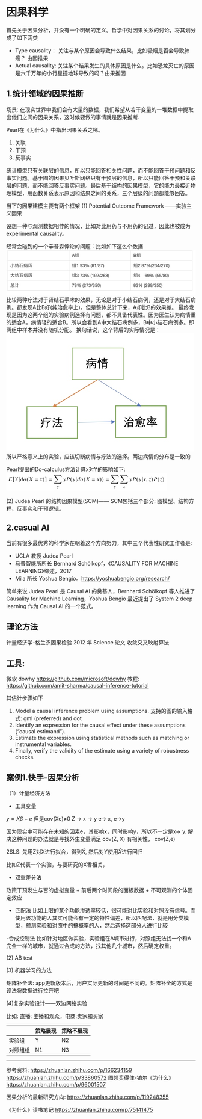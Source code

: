 # 因果科学

首先关于因果分析，并没有一个明确的定义。哲学中对因果关系的讨论，将其划分成了如下两类
- Type causality： 关注与某个原因会导致什么结果，比如吸烟是否会导致肺癌？ 由因推果
- Actual causality: 关注某个结果发生的具体原因是什么。比如恐龙灭亡的原因是六千万年的小行星撞地球导致的吗？由果推因

## 1.统计领域的因果推断
场景: 在现实世界中我们会有大量的数据，我们希望从若干变量的一堆数据中提取出他们之间的因果关系，这时候要做的事情就是因果推断.

Pearl在《为什么》中指出因果关系之梯。
1. 关联
2. 干预
3. 反事实

统计模型只有关联层的信息，所以只能回答相关性问题，而不能回答干预问题和反事实问题。基于图的因果贝叶斯网络只有干预层的信息，所以只能回答干预和关联层的问题，而不能回答反事实问题。最后基于结构的因果模型，它的能力最接近物理模型，用函数关系表示原因和结果之间的关系，三个层级的问题都能够回答。


当下的因果建模主要有两个框架
(1) Potential Outcome Framework ——实验主义因果

设想一种与观测数据相悖的情况，比如对比用药与不用药的记过，因此也被成为experimental causality。

经常会碰到的一个辛普森悖论的问题：比如如下这么个数据
![](/media/15967798011136.jpg)
比较两种疗法对于肾结石手术的效果，无论是对于小结石病例，还是对于大结石病例。都发现A比B好(纯治愈率上)。但是整体总计下来，A却比B的效果差。
最终发现是因为这两个组的实验病例选择有问题，都不具备代表性。因为医生认为病情重的适合A，病情轻的适合B。所以会看到A中大结石病例多，B中小结石病例多。即两组中样本并没有随机分配。
换句话说，这个背后的实际情况是：
![-w249](/media/15967802676562.jpg)
所以严格意义上的实验，应该切断病情与疗法的选择。两边病情的分布是一致的

Pearl提出的Do-calculus方法计算x对Y的影响如下:
![](/media/15967804568508.jpg)

(2) Judea Pearl 的结构因果模型(SCM)—— 
SCM包括三个部分: 图模型、结构方程、反事实和干预逻辑。


## 2.casual AI
当前有很多最优秀的科学家在朝着这个方向努力，其中三个代表性研究工作者是:

- UCLA 教授 Judea Pearl 
- 马普智能所所长 Bernhard Schölkopf，《CAUSALITY FOR MACHINE LEARNING》综述，2017
- Mila 所长 Yoshua Bengio。https://yoshuabengio.org/research/

简单来说 Judea Pearl 是 Causal AI 的奠基人，Bernhard Schölkopf 等人推进了 Causality for Machine Learning，Yoshua Bengio 最近提出了 System 2 deep learning 作为 Causal AI 的一个范式。



## 理论方法

计量经济学-格兰杰因果检验
2012 年 Science 论文 收敛交叉映射算法


## 工具:
微软 dowhy  https://github.com/microsoft/dowhy
教程: https://github.com/amit-sharma/causal-inference-tutorial

其估计步骤如下
1. Model a causal inference problem using assumptions.
支持的图的输入格式:  gml (preferred) and dot
3. Identify an expression for the causal effect under these assumptions (“causal estimand”).
4. Estimate the expression using statistical methods such as matching or instrumental variables.
5. Finally, verify the validity of the estimate using a variety of robustness checks.







## 案例1.快手-因果分析

（1）计量经济方法
- 工具变量

$y=X\beta +e$ 但是cov(Xe)≠0
Z -> x -> y
e-> x, e->y

因为现实中可能存在未知的因素e，其影响x，同时影响y，所以不一定是x=> y. 解决这种问题的办法就是寻找外生变量满足
cov(Z, X) 有相关性， cov(Z,e)

2SLS: 先用Z对X进行拟合，得到$\hat X$, 然后对Y使用$\hat X$进行回归

比如Z代表一个实验，与要研究的X香相关，

- 双重差分法

政策干预发生与否的虚拟变量 + 前后两个时间段的面板数据 + 不可观测的个体固定效应
- 匹配法
比如上限的某个功能渗透率较低，很可能对比实验和对照没有信号。而使用该功能的人其实可能会有一定的特性偏差，所以匹配法，就是用分类模型，预测实验和对照中的搞概率的人，然后选择这部分人进行比较

-合成控制法
比如针对地区做实验，实验组在A城市进行，对照组无法找一个和A完全一样的城市，就通过合成的方法，找其他几个城市，然后确定权重。


(2) AB test


(3) 机器学习的方法

矩阵补全法: app更新版本后，用户实际更新的时间是不同的。矩阵补全的方式是设法将数据进行拉齐吧

(4)复杂实验设计——双边网络实验

比如: 直播: 主播和观众，电商:卖家和买家


|  | 策略展现 | 策略不展现 |
| --- | --- | --- |
|  实验组 |Y  |N2  |
|  对照组组 |N1  |N3  |


----
参考资料:
https://zhuanlan.zhihu.com/p/166234159
https://zhuanlan.zhihu.com/p/33860572
图领奖得住-铂尔《为什么》
https://zhuanlan.zhihu.com/p/96001507

因果分析的最新研究方向: https://zhuanlan.zhihu.com/p/119248355

《为什么》读书笔记 https://zhuanlan.zhihu.com/p/75141475